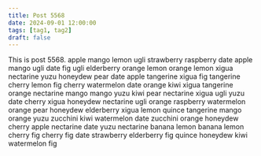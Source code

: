 ```yaml
---
title: Post 5568
date: 2024-09-01 12:00:00
tags: [tag1, tag2]
draft: false
---
```

This is post 5568.
apple
mango
lemon
ugli
strawberry
raspberry
date
apple
mango
ugli
date
fig
ugli
elderberry
orange
lemon
orange
lemon
xigua
nectarine
yuzu
honeydew
pear
date
apple
tangerine
xigua
fig
tangerine
cherry
lemon
fig
cherry
watermelon
date
orange
kiwi
xigua
tangerine
orange
nectarine
mango
mango
yuzu
kiwi
pear
nectarine
xigua
ugli
yuzu
date
cherry
xigua
honeydew
nectarine
ugli
orange
raspberry
watermelon
orange
pear
honeydew
elderberry
xigua
lemon
quince
tangerine
mango
orange
yuzu
zucchini
kiwi
watermelon
date
zucchini
orange
honeydew
cherry
apple
nectarine
date
yuzu
nectarine
banana
lemon
banana
lemon
cherry
fig
cherry
fig
date
strawberry
elderberry
fig
quince
honeydew
kiwi
watermelon
fig
